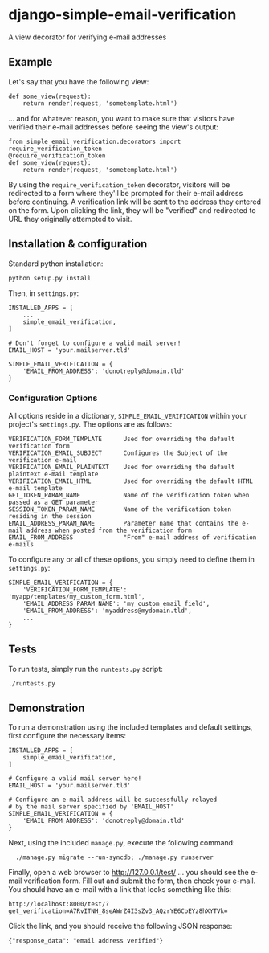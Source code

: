 # django-simple-email-verification
A view decorator for verifying e-mail addresses

## Example
Let's say that you have the following view:

    def some_view(request):
        return render(request, 'sometemplate.html')
        
... and for whatever reason, you want to make sure that visitors have
verified their e-mail addresses before seeing the view's output:

    from simple_email_verification.decorators import require_verification_token
    @require_verification_token
    def some_view(request):
        return render(request, 'sometemplate.html')
        
By using the ``require_verification_token`` decorator, visitors will be
redirected to a form where they'll be prompted for their e-mail address
before continuing. A verification link will be sent to the address they
entered on the form. Upon clicking the link, they will be "verified"
and redirected to URL they originally attempted to visit.

## Installation & configuration
Standard python installation:

    python setup.py install
    
Then, in ``settings.py``:

    INSTALLED_APPS = [
        ...
        simple_email_verification,
    ]
    
    # Don't forget to configure a valid mail server!
    EMAIL_HOST = 'your.mailserver.tld'
    
    SIMPLE_EMAIL_VERIFICATION = {
        'EMAIL_FROM_ADDRESS': 'donotreply@domain.tld'
    }


### Configuration Options
All options reside in a dictionary, ``SIMPLE_EMAIL_VERIFICATION`` within your project's ``settings.py``. The options are as follows:

    VERIFICATION_FORM_TEMPLATE      Used for overriding the default verification form
    VERIFICATION_EMAIL_SUBJECT      Configures the Subject of the verification e-mail
    VERIFICATION_EMAIL_PLAINTEXT    Used for overriding the default plaintext e-mail template
    VERIFICATION_EMAIL_HTML         Used for overriding the default HTML e-mail template
    GET_TOKEN_PARAM_NAME            Name of the verification token when passed as a GET parameter
    SESSION_TOKEN_PARAM_NAME        Name of the verification token residing in the session
    EMAIL_ADDRESS_PARAM_NAME        Parameter name that contains the e-mail address when posted from the verification form
    EMAIL_FROM_ADDRESS              "From" e-mail address of verification e-mails

To configure any or all of these options, you simply need to define them in ``settings.py``:

    SIMPLE_EMAIL_VERIFICATION = {
        'VERIFICATION_FORM_TEMPLATE': 'myapp/templates/my_custom_form.html',
        'EMAIL_ADDRESS_PARAM_NAME': 'my_custom_email_field',
        'EMAIL_FROM_ADDRESS': 'myaddress@mydomain.tld',
        ...
    }
    
## Tests
To run tests, simply run the ``runtests.py`` script:

    ./runtests.py
    
## Demonstration
To run a demonstration using the included templates and default settings, first configure the necessary items:

    INSTALLED_APPS = [
        simple_email_verification,
    ]
    
    # Configure a valid mail server here!
    EMAIL_HOST = 'your.mailserver.tld'
    
    # Configure an e-mail address will be successfully relayed 
    # by the mail server specified by 'EMAIL_HOST'
    SIMPLE_EMAIL_VERIFICATION = {
        'EMAIL_FROM_ADDRESS': 'donotreply@domain.tld'
    }
    
Next, using the included ``manage.py``, execute the following command:

      ./manage.py migrate --run-syncdb; ./manage.py runserver
      
Finally, open a web browser to http://127.0.0.1/test/ ... you should see
the e-mail verification form. Fill out and submit the form, then check
your e-mail. You should have an e-mail with a link that looks something 
like this:

    http://localhost:8000/test/?get_verification=A7RvITNH_8seAWrZ4I3sZv3_AQzrYE6CoEYz8hXYTVk=
    
Click the link, and you should receive the following JSON response:

    {"response_data": "email address verified"}


        

